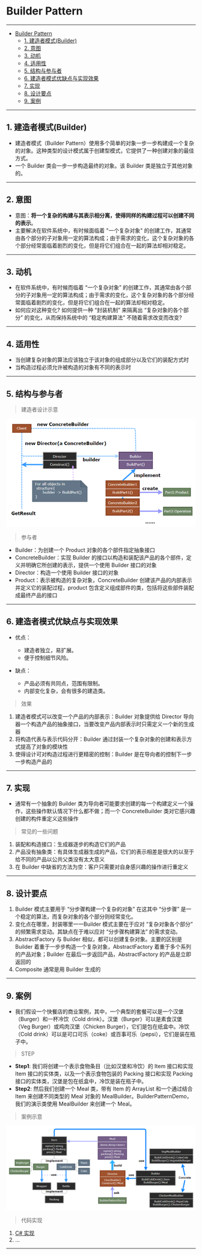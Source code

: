 # Builder Pattern

---

- [Builder Pattern](#builder-pattern)
	- [1. 建造者模式(Builder)](#1-建造者模式builder)
	- [2. 意图](#2-意图)
	- [3. 动机](#3-动机)
	- [4. 适用性](#4-适用性)
	- [5. 结构与参与者](#5-结构与参与者)
	- [6. 建造者模式优缺点与实现效果](#6-建造者模式优缺点与实现效果)
	- [7. 实现](#7-实现)
	- [8. 设计要点](#8-设计要点)
	- [9. 案例](#9-案例)

---
## 1. 建造者模式(Builder)

- 建造者模式（Builder Pattern）使用多个简单的对象一步一步构建成一个复杂的对象。这种类型的设计模式属于创建型模式，它提供了一种创建对象的最佳方式。
- 一个 Builder 类会一步一步构造最终的对象。该 Builder 类是独立于其他对象的。

---
## 2. 意图

- 意图：**将一个复杂的构建与其表示相分离，使得同样的构建过程可以创建不同的表示**。
- 主要解决在软件系统中，有时候面临着 "一个复杂对象" 的创建工作，其通常由各个部分的子对象用一定的算法构成；由于需求的变化，这个复杂对象的各个部分经常面临着剧烈的变化，但是将它们组合在一起的算法却相对稳定。

---
## 3. 动机

- 在软件系统中，有时候而临着 “一个复杂对象” 的创建工作，其通常由各个部分的子对象用一定的算法构成；由于需求的变化，这个复杂对象的各个部分经常面临着剧烈的变化，但是将它们组合在一起的算法却相对稳定。
- 如何应对这种变化? 如何提供一种 “封装机制” 来隔离出 “复杂对象的各个部分” 的变化，从而保持系统中的 “稳定构建算法” 不随着需求改变而改变?

---
## 4. 适用性

- 当创建复杂对象的算法应该独立于该对象的组成部分以及它们的装配方式时
- 当构造过程必须允许被构造的对象有不同的表示时

---
## 5. 结构与参与者

> 建造者设计示意

  ![建造者模式](img/建造者模式设计.png)

> 参与者

- Builder：为创建一个 Product 对象的各个部件指定抽象接口
- ConcreteBuilder：实现 Builder 的接口以构造和装配该产品的各个部件，定义并明确它所创建的表示，提供一个使用 Builder 接口的对象
- Director：构造一个使用 Builder 接口的对象
- Product：表示被构造的复杂对象，ConcreteBuilder 创建该产品的内部表示并定义它的装配过程，product 包含定义组成部件的类，包括将这些部件装配成最终产品的接口

---
## 6. 建造者模式优缺点与实现效果

- 优点：
  - 建造者独立，易扩展。 
  - 便于控制细节风险。

- 缺点： 
  - 产品必须有共同点，范围有限制。 
  - 内部变化复杂，会有很多的建造类。

> 效果

1. 建造者模式可以改变一个产品的内部表示：Builder 对象提供给 Director 导向器一个构造产品的抽象接口，当要改变产品内部表示时只需定义一个新的生成器
2. 将构造代表与表示代码分开：Builder 通过封装一个复杂对象的创建和表示方式提高了对象的模块性
3. 使得设计可对构造过程进行更精密的控制：Builder 是在导向者的控制下一步一步构造产品的

---
## 7. 实现

- 通常有一个抽象的 Builder 类为导向者可能要求创建的每一个构建定义一个操作，这些操作默认情况下什么都不做；而一个 ConcreteBuilder 类对它感兴趣创建的构件重定义这些操作

> 常见的一些问题

1. 装配和构造接口：生成器逐步的构造它们的产品
2. 产品没有抽象类：有具体生成器生成的产品，它们的表示相差是很大的以至于给不同的产品以公共父类没有太大意义
3. 在 Builder 中缺省的方法为空：客户只需要对自身感兴趣的操作进行重定义

---
## 8. 设计要点

1. Builder 模式主要用于 “分步骤构建一个复杂的对象” 在这其中 “分步骤” 是一个稳定的算法，而复杂对象的各个部分则经常变化。
2. 变化点在哪里，封装哪里一一Builder 模式主要在于应对 “复杂对象各个部分” 的频繁需求变动。其缺点在于难以应对 “分步骤构建算法” 的需求变动。
3. AbstractFactory 与 Builder 相似，都可以创建复杂对象。主要的区别是 Builder 着重于一步步构造一个复杂对象，AbstractFactory 着重于多个系列的产品对象；Builder 在最后一步返回产品，AbstractFactory 的产品是立即返回的
4. Composite 通常是用 Builder 生成的

---
## 9. 案例

- 我们假设一个快餐店的商业案例，其中，一个典型的套餐可以是一个汉堡（Burger）和一杯冷饮（Cold drink）。汉堡（Burger）可以是素食汉堡（Veg Burger）或鸡肉汉堡（Chicken Burger），它们是包在纸盒中。冷饮（Cold drink）可以是可口可乐（coke）或百事可乐（pepsi），它们是装在瓶子中。

> STEP

- **Step1**: 我们将创建一个表示食物条目（比如汉堡和冷饮）的 Item 接口和实现 Item 接口的实体类，以及一个表示食物包装的 Packing 接口和实现 Packing 接口的实体类，汉堡是包在纸盒中，冷饮是装在瓶子中。
- **Step2**: 然后我们创建一个 Meal 类，带有 Item 的 ArrayList 和一个通过结合 Item 来创建不同类型的 Meal 对象的 MealBuilder。BuilderPatternDemo，我们的演示类使用 MealBuilder 来创建一个 Meal。
  
> 案例示意

  ![案例示意](img/建造者模式案例.png)

> 代码实现

1. [C# 实现](/【设计模式】程序参考/DesignPatterns%20For%20CSharp/Creational%20Patterns/Builder/Builder.cs)
2. ...

---